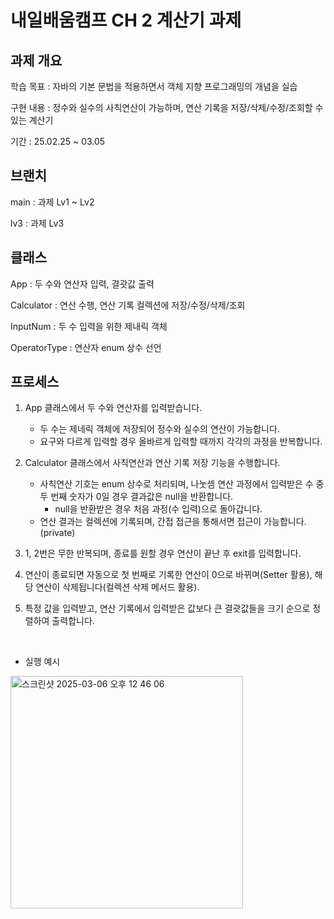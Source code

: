 # 내일배움캠프 CH 2 계산기 과제

## 과제 개요

학습 목표 : 자바의 기본 문법을 적용하면서 객체 지향 프로그래밍의 개념을 실습

구현 내용 : 정수와 실수의 사칙연산이 가능하며, 연산 기록을 저장/삭제/수정/조회할 수 있는 계산기

기간 : 25.02.25 ~ 03.05

## 브랜치

main : 과제 Lv1 ~ Lv2

lv3 : 과제 Lv3

## 클래스
App : 두 수와 연산자 입력, 결괏값 출력

Calculator : 연산 수행, 연산 기록 컬렉션에 저장/수정/삭제/조회

InputNum : 두 수 입력을 위한 제내릭 객체

OperatorType : 연산자 enum 상수 선언

## 프로세스

1. App 클래스에서 두 수와 연산자를 입력받습니다.
    + 두 수는 제네릭 객체에 저장되어 정수와 실수의 연산이 가능합니다.
    + 요구와 다르게 입력할 경우 올바르게 입력할 때까지 각각의 과정을 반복합니다.

2. Calculator 클래스에서 사칙연산과 연산 기록 저장 기능을 수행합니다.
    + 사칙연산 기호는 enum 상수로 처리되며, 나눗셈 연산 과정에서 입력받은 수 중 두 번째 숫자가 0일 경우 결과값은 null을 반환합니다.
      + null을 반환받은 경우 처음 과정(수 입력)으로 돌아갑니다.
    + 연산 결과는 컬렉션에 기록되며, 간접 접근을 통해서면 접근이 가능합니다. (private)

3. 1, 2번은 무한 반복되며, 종료를 원할 경우 연산이 끝난 후 exit를 입력합니다.

4. 연산이 종료되면 자동으로 첫 번째로 기록한 연산이 0으로 바뀌며(Setter 활용), 해당 연산이 삭제됩니다(컬렉션 삭제 메서드 활용).
5. 특정 값을 입력받고, 연산 기록에서 입력받은 값보다 큰 결괏값들을 크기 순으로 정렬하여 출력합니다.

<br>

+ 실행 예시
<img width="372" alt="스크린샷 2025-03-06 오후 12 46 06" src="https://github.com/user-attachments/assets/da79d8f3-ccee-4e2d-b5e2-0fcee2b5824c" />
